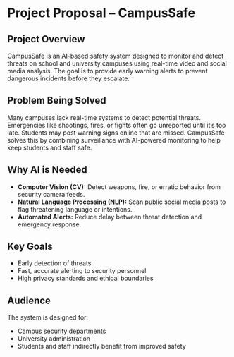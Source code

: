 # Project Proposal – CampusSafe

## Project Overview
CampusSafe is an AI-based safety system designed to monitor and detect threats on school and university campuses using real-time video and social media analysis. The goal is to provide early warning alerts to prevent dangerous incidents before they escalate.

## Problem Being Solved
Many campuses lack real-time systems to detect potential threats. Emergencies like shootings, fires, or fights often go unreported until it’s too late. Students may post warning signs online that are missed. CampusSafe solves this by combining surveillance with AI-powered monitoring to help keep students and staff safe.

## Why AI is Needed
- **Computer Vision (CV):** Detect weapons, fire, or erratic behavior from security camera feeds.
- **Natural Language Processing (NLP):** Scan public social media posts to flag threatening language or intentions.
- **Automated Alerts:** Reduce delay between threat detection and emergency response.

## Key Goals
- Early detection of threats
- Fast, accurate alerting to security personnel
- High privacy standards and ethical boundaries

## Audience
The system is designed for:
- Campus security departments
- University administration
- Students and staff indirectly benefit from improved safety



